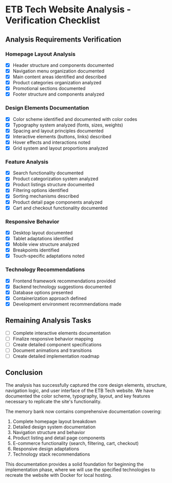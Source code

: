 # ETB Tech Website Analysis - Verification Checklist

## Analysis Requirements Verification

### Homepage Layout Analysis
- [x] Header structure and components documented
- [x] Navigation menu organization documented
- [x] Main content areas identified and described
- [x] Product categories organization analyzed
- [x] Promotional sections documented
- [x] Footer structure and components analyzed

### Design Elements Documentation
- [x] Color scheme identified and documented with color codes
- [x] Typography system analyzed (fonts, sizes, weights)
- [x] Spacing and layout principles documented
- [x] Interactive elements (buttons, links) described
- [x] Hover effects and interactions noted
- [x] Grid system and layout proportions analyzed

### Feature Analysis
- [x] Search functionality documented
- [x] Product categorization system analyzed
- [x] Product listings structure documented
- [x] Filtering options identified
- [x] Sorting mechanisms described
- [x] Product detail page components analyzed
- [x] Cart and checkout functionality documented

### Responsive Behavior
- [x] Desktop layout documented
- [x] Tablet adaptations identified
- [x] Mobile view structure analyzed
- [x] Breakpoints identified
- [x] Touch-specific adaptations noted

### Technology Recommendations
- [x] Frontend framework recommendations provided
- [x] Backend technology suggestions documented
- [x] Database options presented
- [x] Containerization approach defined
- [x] Development environment recommendations made

## Remaining Analysis Tasks
- [ ] Complete interactive elements documentation
- [ ] Finalize responsive behavior mapping
- [ ] Create detailed component specifications
- [ ] Document animations and transitions
- [ ] Create detailed implementation roadmap

## Conclusion

The analysis has successfully captured the core design elements, structure, navigation logic, and user interface of the ETB Tech website. We have documented the color scheme, typography, layout, and key features necessary to replicate the site's functionality.

The memory bank now contains comprehensive documentation covering:
1. Complete homepage layout breakdown
2. Detailed design system documentation
3. Navigation structure and behavior
4. Product listing and detail page components
5. E-commerce functionality (search, filtering, cart, checkout)
6. Responsive design adaptations
7. Technology stack recommendations

This documentation provides a solid foundation for beginning the implementation phase, where we will use the specified technologies to recreate the website with Docker for local hosting. 